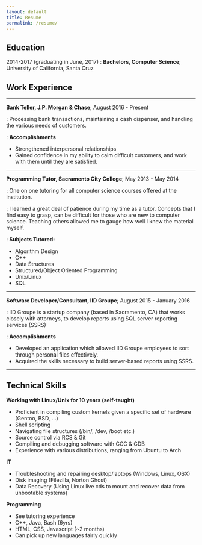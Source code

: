 ```yaml
---
layout: default
title: Resume
permalink: /resume/
---
```






Education
---------

2014-2017 (graduating in June, 2017)
:   **Bachelors, Computer Science**; University of California, Santa Cruz



Work Experience
----------

---

**Bank Teller, J.P. Morgan & Chase**; August 2016 - Present

: Processing bank transactions, maintaining a cash dispenser, and handling
the various needs of customers.

: **Accomplishments**
* Strengthened interpersonal relationships
* Gained confidence in my ability to calm difficult customers, and work
with them until they are satisfied.

---

**Programming Tutor, Sacramento City College**; May 2013 - May 2014

: One on one tutoring for all computer science courses offered at the institution.

: I learned a great deal of patience during my time as a tutor. Concepts that I find easy to grasp, can be difficult for those who are new to computer science. Teaching others allowed me to gauge how well I knew the material myself.


: **Subjects Tutored:**
* Algorithm Design
* C++
* Data Structures
* Structured/Object Oriented Programming
* Unix/Linux
* SQL

---

**Software Developer/Consultant, IID Groupe**; August 2015 - January 2016

: IID Groupe is a startup company (based in Sacramento, CA) that works closely with attorneys, to develop reports using SQL server reporting services (SSRS)

: **Accomplishments**
* Developed an application which allowed IID Groupe employees to sort through
personal files effectively.
* Acquired the skills necessary to build server-based reports using SSRS.

---

Technical Skills
----------



**Working with Linux/Unix for 10 years (self-taught)**
* Proficient in compiling custom kernels given a specific set of hardware (Gentoo, BSD, ...)
* Shell scripting
* Navigating file structures (/bin/, /dev, /boot etc.)
* Source control via RCS & Git
* Compiling and debugging software with GCC & GDB
* Experience with various distributions, ranging from Ubuntu to Arch

**IT**
* Troubleshooting and repairing desktop/laptops (Windows, Linux, OSX)
* Disk imaging (Filezilla, Norton Ghost)
* Data Recovery (Using Linux live cds to mount and recover data
  from unbootable systems)

**Programming**
* See tutoring experience
* C++, Java, Bash (6yrs)
* HTML, CSS, Javascript (~2 months)
* Can pick up new languages fairly quickly
